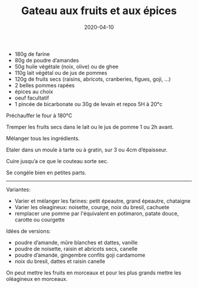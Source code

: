 ﻿---
title: Gateau aux fruits et aux épices 
date: 2020-04-10
summary: sans sucre ajouté, végetalien, rapide, adaptable
---

* 180g de farine
* 80g de poudre d’amandes
* 50g huile végétale (noix, olive) ou de ghee
* 110g lait végétal ou de jus de pommes
* 120g de fruits secs (raisins, abricots, cranberies, figues, goji, ...)
* 2 belles pommes rapées
* épices au choix
* oeuf facultatif
* 1 pincée de bicarbonate ou 30g de levain et repos 5H à 20°c

Préchauffer le four à 180°C

Tremper les fruits secs dans le lait ou le jus de pomme 1 ou 2h avant.

Mélanger tous les ingrédients.

Etaler dans un moule à tarte ou à gratin, sur 3 ou 4cm d’épaisseur.

Cuire jusqu’a ce que le couteau sorte sec.

Se congèle bien en petites parts.

---

Variantes:
* Varier et mélanger les farines: petit épeautre, grand épeautre, chataigne
* Varier les oleagineux: noisette, courge, noix du bresil, cachuete
* remplacer une pomme par l'équivalent en potimaron, patate douce, carotte ou courgette

Idées de versions:
* poudre d’amande, mûre blanches et dattes, vanille
* poudre de noisette, raisin et abricots secs, canelle
* poudre d’amande, gingembre confits goji cardamome
* noix du bresil, dattes et raisin canelle

On peut mettre les fruits en morceaux et pour les plus grands mettre les oléagineux en morceaux.

